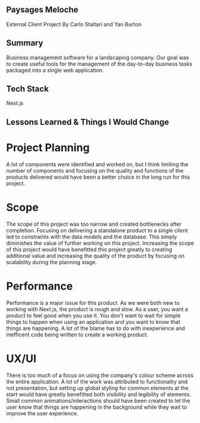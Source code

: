 ## Paysages Meloche
External Client Project
By Carlo Staltari and Yan Burton

## Summary
Business management software for a landscaping company.
Our goal was to create useful tools for the management of the day-to-day business tasks packaged into a single web application.

## Tech Stack
Next.js

## Lessons Learned & Things I Would Change
# Project Planning
A lot of components were identified and worked on, but I think limiting the number of components and focusing on the quality and functions of the products delivered would have been a better choice in the long run for this project.
# Scope
The scope of this project was too narrow and created bottlenecks after completion.
Focusing on delivering a standalone product to a single client led to constraints with the data models and the database.
This simply diminishes the value of further working on this project.
Increasing the scope of this project would have benefitted this project greatly to creating additional value and increasing the quality of the product by focusing on scalability during the planning stage.
# Performance
Performance is a major issue for this product. As we were both new to working with Next.js, the product is rough and slow.
As a user, you want a product to feel good when you use it. You don't want to wait for simple things to happen when using an application and you want to know that things are happening.
A lot of the blame has to do with inexperience and inefficent code being written to create a working product.
# UX/UI
There is too much of a focus on using the company's colour scheme across the entire application.
A lot of the work was attributed to functionality and not presentation, but setting up global styling for common elements at the start would have greatly benefitted both visibility and legibility of elements.
Small common animations/interactions should have been created to let the user know that things are happening in the background while they wait to improve the user experience.

